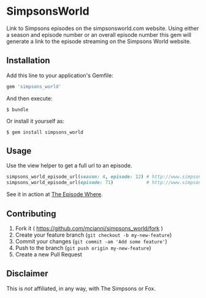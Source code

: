 # SimpsonsWorld

Link to Simpsons episodes on the simpsonsworld.com website. Using either a season and episode number or an overall episode number this gem will generate a link to the episode streaming on the Simpsons World website.

## Installation

Add this line to your application's Gemfile:

```ruby
gem 'simpsons_world'
```

And then execute:

    $ bundle

Or install it yourself as:

    $ gem install simpsons_world

## Usage

Use the view helper to get a full url to an episode.

```ruby
simpsons_world_episode_url(season: 4, episode: 12) # http://www.simpsonsworld.com/video/306386499796
simpsons_world_episode_url(episode: 71)            # http://www.simpsonsworld.com/video/306386499796
```

See it in action at [The Episode Where](theepisodewhere.com).

## Contributing

1. Fork it ( https://github.com/mcianni/simpsons_world/fork )
2. Create your feature branch (`git checkout -b my-new-feature`)
3. Commit your changes (`git commit -am 'Add some feature'`)
4. Push to the branch (`git push origin my-new-feature`)
5. Create a new Pull Request

## Disclaimer
This is *not* affiliated, in any way, with The Simpsons or Fox.
